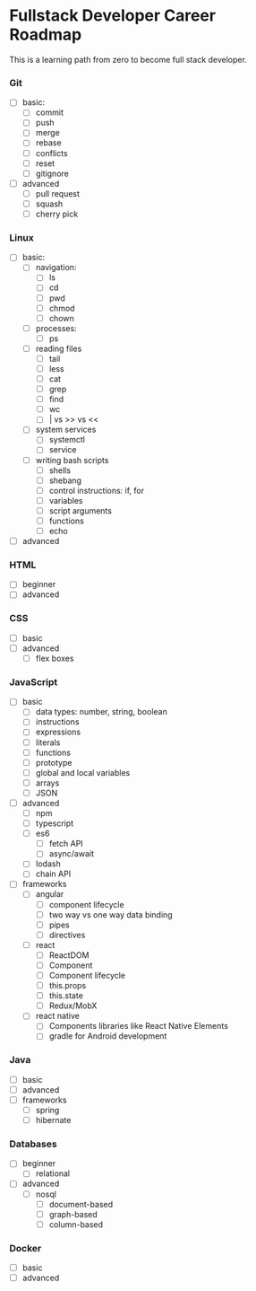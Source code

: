 # Fullstack Developer Career Roadmap #

This is a learning path from zero to become full stack developer.

### Git ###
* [ ] basic:
    * [ ] commit
    * [ ] push
    * [ ] merge
    * [ ] rebase
    * [ ] conflicts
    * [ ] reset
    * [ ] gitignore
* [ ] advanced
    * [ ] pull request
    * [ ] squash
    * [ ] cherry pick
    
### Linux ###
* [ ] basic:
    * [ ] navigation:
        * [ ] ls
        * [ ] cd
        * [ ] pwd
        * [ ] chmod
        * [ ] chown
    * [ ] processes:
        * [ ] ps
    * [ ] reading files
        * [ ] tail
        * [ ] less
        * [ ] cat
        * [ ] grep
        * [ ] find
        * [ ] wc
        * [ ] | vs >> vs <<
    * [ ] system services
        * [ ] systemctl
        * [ ] service
    * [ ] writing bash scripts
        * [ ] shells
        * [ ] shebang
        * [ ] control instructions: if, for
        * [ ] variables
        * [ ] script arguments
        * [ ] functions
        * [ ] echo
* [ ] advanced

### HTML ###
* [ ] beginner
* [ ] advanced

### CSS ###
* [ ] basic
* [ ] advanced
    * [ ] flex boxes

### JavaScript ###
* [ ] basic
    * [ ] data types: number, string, boolean
    * [ ] instructions
    * [ ] expressions
    * [ ] literals
    * [ ] functions
    * [ ] prototype
    * [ ] global and local variables
    * [ ] arrays
    * [ ] JSON
* [ ] advanced
    * [ ] npm
    * [ ] typescript
    * [ ] es6
        * [ ] fetch API
        * [ ] async/await
    * [ ] lodash
    * [ ] chain API
* [ ] frameworks
    * [ ] angular
        * [ ] component lifecycle
        * [ ] two way vs one way data binding
        * [ ] pipes
        * [ ] directives
    * [ ] react
        * [ ] ReactDOM
        * [ ] Component
        * [ ] Component lifecycle
        * [ ] this.props
        * [ ] this.state
        * [ ] Redux/MobX
    * [ ] react native
        * [ ] Components libraries like React Native Elements
        * [ ] gradle for Android development
    
### Java ###
* [ ] basic
* [ ] advanced
* [ ] frameworks
    * [ ] spring
    * [ ] hibernate
    
### Databases ###
* [ ] beginner
    * [ ] relational 
* [ ] advanced
    * [ ] nosql
        * [ ] document-based
        * [ ] graph-based
        * [ ] column-based

### Docker ###
* [ ] basic
* [ ] advanced
